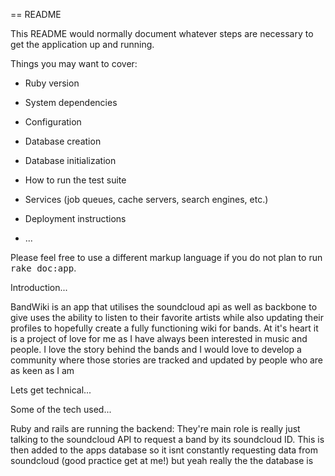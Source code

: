 == README

This README would normally document whatever steps are necessary to get the
application up and running.

Things you may want to cover:

* Ruby version

* System dependencies

* Configuration

* Database creation

* Database initialization

* How to run the test suite

* Services (job queues, cache servers, search engines, etc.)

* Deployment instructions

* ...


Please feel free to use a different markup language if you do not plan to run
<tt>rake doc:app</tt>.

Introduction...

BandWiki is an app that utilises the soundcloud api as well as backbone to give uses the ability to listen to their favorite artists while also updating their profiles to hopefully create a fully functioning wiki for bands.
At it's heart it is a project of love for me as I have always been interested in music and people. I love the story behind the bands and I would love to develop a community where those stories are tracked and updated by people who are as keen as I am

Lets get technical...

Some of the tech used...

Ruby and rails are running the backend: They're main role is really just talking to the soundcloud API to request a band by its soundcloud ID. This is then added to the apps database so it isnt constantly requesting data from soundcloud (good practice get at me!) but yeah really the the database is 
